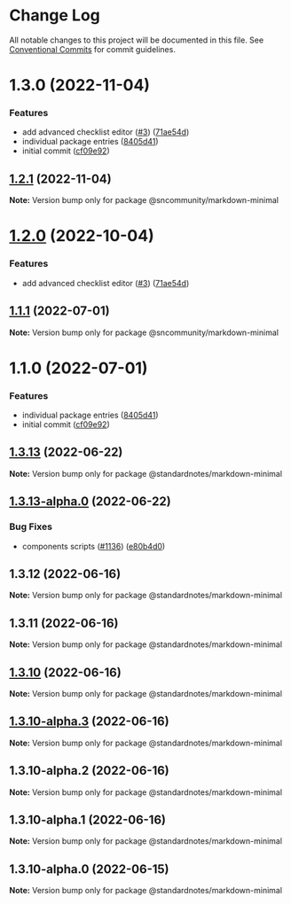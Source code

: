 # Change Log

All notable changes to this project will be documented in this file.
See [Conventional Commits](https://conventionalcommits.org) for commit guidelines.

# 1.3.0 (2022-11-04)

### Features

* add advanced checklist editor ([#3](https://github.com/standardnotes/plugins/issues/3)) ([71ae54d](https://github.com/standardnotes/plugins/commit/71ae54de2b1563c39a885d1ae6d3b30c0ba72eae))
* individual package entries ([8405d41](https://github.com/standardnotes/plugins/commit/8405d418f5110dd54310d180ffe7c319e61300bd))
* initial commit ([cf09e92](https://github.com/standardnotes/plugins/commit/cf09e925f915349a64c16905140a2b7b50d1b69b))

## [1.2.1](https://github.com/standardnotes/plugins/compare/@sncommunity/markdown-minimal@1.2.0...@sncommunity/markdown-minimal@1.2.1) (2022-11-04)

**Note:** Version bump only for package @sncommunity/markdown-minimal

# [1.2.0](https://github.com/standardnotes/plugins/compare/@sncommunity/markdown-minimal@1.1.1...@sncommunity/markdown-minimal@1.2.0) (2022-10-04)

### Features

* add advanced checklist editor ([#3](https://github.com/standardnotes/plugins/issues/3)) ([71ae54d](https://github.com/standardnotes/plugins/commit/71ae54de2b1563c39a885d1ae6d3b30c0ba72eae))

## [1.1.1](https://github.com/standardnotes/plugins/compare/@sncommunity/markdown-minimal@1.1.0...@sncommunity/markdown-minimal@1.1.1) (2022-07-01)

**Note:** Version bump only for package @sncommunity/markdown-minimal

# 1.1.0 (2022-07-01)

### Features

* individual package entries ([8405d41](https://github.com/standardnotes/plugins/commit/8405d418f5110dd54310d180ffe7c319e61300bd))
* initial commit ([cf09e92](https://github.com/standardnotes/plugins/commit/cf09e925f915349a64c16905140a2b7b50d1b69b))

## [1.3.13](https://github.com/standardnotes/app/compare/@standardnotes/markdown-minimal@1.3.13-alpha.0...@standardnotes/markdown-minimal@1.3.13) (2022-06-22)

**Note:** Version bump only for package @standardnotes/markdown-minimal

## [1.3.13-alpha.0](https://github.com/standardnotes/app/compare/@standardnotes/markdown-minimal@1.3.12...@standardnotes/markdown-minimal@1.3.13-alpha.0) (2022-06-22)

### Bug Fixes

* components scripts ([#1136](https://github.com/standardnotes/app/issues/1136)) ([e80b4d0](https://github.com/standardnotes/app/commit/e80b4d0ffad495c758b593c30e1c4c754dda9b7e))

## 1.3.12 (2022-06-16)

**Note:** Version bump only for package @standardnotes/markdown-minimal

## 1.3.11 (2022-06-16)

**Note:** Version bump only for package @standardnotes/markdown-minimal

## [1.3.10](https://github.com/standardnotes/app/compare/@standardnotes/markdown-minimal@1.3.10-alpha.3...@standardnotes/markdown-minimal@1.3.10) (2022-06-16)

**Note:** Version bump only for package @standardnotes/markdown-minimal

## [1.3.10-alpha.3](https://github.com/standardnotes/app/compare/@standardnotes/markdown-minimal@1.3.10-alpha.2...@standardnotes/markdown-minimal@1.3.10-alpha.3) (2022-06-16)

**Note:** Version bump only for package @standardnotes/markdown-minimal

## 1.3.10-alpha.2 (2022-06-16)

**Note:** Version bump only for package @standardnotes/markdown-minimal

## 1.3.10-alpha.1 (2022-06-16)

**Note:** Version bump only for package @standardnotes/markdown-minimal

## 1.3.10-alpha.0 (2022-06-15)

**Note:** Version bump only for package @standardnotes/markdown-minimal
